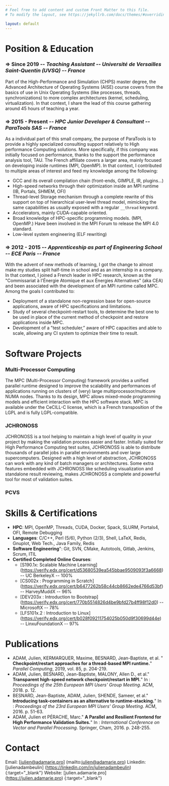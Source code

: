 ```yaml
---
# Feel free to add content and custom Front Matter to this file.
# To modify the layout, see https://jekyllrb.com/docs/themes/#overriding-theme-defaults

layout: default
---
```


Position & Education
============

### => Since 2019 -- *Teaching Assistant -- Université de Versailles Saint-Quentin (UVSQ) -- France*
Part of the High-Performance and Simulation (CHPS) master degree, the Advanced
Architecture of Operating Systems (AISE) course covers from the basics of use in
Unix Operating Systems (like processes, threads, synchronizations) to more complex
architectures (kernel, scheduling, virtualization). In that context, I share the
lead of this course gathering around 45 hours of teaching a year.


### => 2015 - Present -- *HPC Junior Developer & Consultant -- ParaTools SAS -- France*
As a individual part of this small company, the purpose of ParaTools is to
provide a highly specialized consulting support relatively to High performance
Computing solutions. More specifically, if this company was initially focused on
performance, thanks to the support the performance analysis tool, TAU. The French
affiliate covers a larger area, mainly focused on developing inside runtimes
(MPI, OpenMP). In that context, I contributed to multiple areas of interest and feed my knowledge among the following:

* GCC and its overall compilation chain (front-ends, GIMPLE, IR, plugins...)
* High-speed networks through their optimization inside an MPI runtime (IB,
Portals, SHMEM, OFI)
* Thread-level Storage mechanism through a complete rewrite of this support on
 top of hierarchical user-level thread model, mimicking the same capabilities as usually exposed with a regular `__thread` keyword. 
* Accelerators, mainly CUDA-capable oriented.
* Broad knowledge of HPC-specific programming models. (MPI, OpenMP.) Have been involved in the MPI Forum to release the MPI 4.0 standard.
* Low-level system engineering (ELF rewriting)


### => 2012 - 2015 -- *Apprenticeship as part of Engineering School -- ECE Paris -- France*
With the advent of new methods of learning, I got the change to almost make my
studies split half-time in school and as an internship in a company. In that
context, I joined a French leader in HPC research, known as the "Commissariat à
l'Énergie Atomique et aux Énergies Alternatives" (aka CEA) and been associated with
the development of an MPI runtime called MPC. Among the goals I contributed to:
* Deployment of a standalone non-regression base for open-source applications,
aware of HPC specifications and limitations.
* Study of several checkpoint-restart tools, to determine the best one to be
used in place of the current method of checkpoint and restore applications inside
  MPC.
* Development of a "test scheduler,” aware of HPC capacities and able to scale,
allowing any CI system to optimize their time to result.

Software Projects
=================

### Multi-Processor Computing
The MPC (Multi-Processor Computing) framework provides a unified parallel runtime designed to improve the scalability and performances of applications running on clusters of (very) large multiprocessor/multicore NUMA nodes. Thanks to its design, MPC allows mixed-mode programming models and efficient interaction with the HPC software stack. MPC is available under the CeCILL-C license, which is a French transposition of the LGPL and is fully LGPL-compatible.

### JCHRONOSS
JCHRONOSS is a tool helping to maintain a high level of quality in your project by making the validation process easier and faster. Initially suited for High Performance Computing test suites, JCHRONOSS is able to distribute thousands of parallel jobs in parallel environments and over large supercomputers. Designed with a high level of abstraction, JCHRONOSS can work with any kind of batch managers or architectures. Some extra features embedded with JCHRONOSS like scheduling visualization and standalone result reviewing, makes JCHRONOSS a complete and powerful tool for most of validation suites.

### PCVS

Skills & Certifications
=======================

* **HPC**: MPI, OpenMP, Threads, CUDA, Docker, Spack, SLURM, Portals4, OFI,
Remote Debugging
* **Languages**: C/C++, Perl (5/6), Python (2/3), Shell, LaTeX, Redis, Gnuplot, Web Tech., Java Family, Redis
* **Software Engineering**": Git, SVN, CMake, Autotools, Gitlab, Jenkins, Scrum, ITIL
* **Certified Completed Online Courses**:
	- [S190.1x: Scalable Machine Learning] (https://verify.edx.org/cert/d53680539ea545bbae9509093f3a6668) -- UC BerkeleyX -- 100%
	- [CS002x : Programming in Scratch] (https://verify.edx.org/cert/b6477262b58c44cb8662ede4766d53bf) -- HarveyMuddX -- 96%
	- [DEV203x : Introduction to Bootstrap] (https://verify.edx.org/cert/770b5514826d4be9bfd27b4ff98f12d0) -- MicrosoftX -- 78%
	- [LFS101x.2 : Introduction to Linux] (https://verify.edx.org/cert/b028f09211754025b050d9f30699d44e) -- LinxuFoundationX -- 97% 

Publications
============

* ADAM, Julien, KERMARQUER, Maxime, BESNARD, Jean-Baptiste, et al.
 " __Checkpoint/restart approaches for a thread-based MPI runtime.__" *Parallel
  Computing*, 2019, vol. 85, p. 204-219.
* ADAM, Julien, BESNARD, Jean-Baptiste, MALONY, Allen D., et al." __Transparent
high-speed network checkpoint/restart in MPI.__" In : *Proceedings of the 25th
European MPI Users' Group Meeting*. ACM, 2018. p. 12.
* BESNARD, Jean-Baptiste, ADAM, Julien, SHENDE, Sameer, et al." __Introducing
task-containers as an alternative to runtime-stacking.__" In : *Proceedings of
the 23rd European MPI Users' Group Meeting.* ACM, 2016. p. 51-63.
* ADAM, Julien et PÉRACHE, Marc." __A Parallel and Resilient Frontend for High
Performance Validation Suites.__" In : *International Conference on Vector and
Parallel Processing*. Springer, Cham, 2016. p. 248-255.

Contact
=======

Email: [julien@adamarie.pro] (mailto:julien@adamarie.pro)
Linkedin: [julienadambeulin] (https://linkedin.com/in/julienadambeulin) {:target="_blank"}
Website: [julien.adamarie.pro] (https://julien.adamarie.pro) {:target="_blank"}
